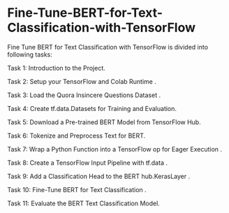 # Fine-Tune-BERT-for-Text-Classification-with-TensorFlow

 Fine Tune BERT for Text Classification with TensorFlow is divided into following tasks: 
 
 Task 1: Introduction to the Project.
 
 Task 2:  Setup your TensorFlow and Colab Runtime .
 
 Task 3: Load the Quora Insincere Questions Dataset .
 
 Task 4: Create tf.data.Datasets for Training and Evaluation.
 
 Task 5: Download a Pre-trained BERT Model from TensorFlow Hub.
 
 Task 6: Tokenize and Preprocess Text for BERT.
 
 Task 7:  Wrap a Python Function into a TensorFlow op for Eager Execution .
 
 Task 8: Create a TensorFlow Input Pipeline with tf.data .
 
 Task 9: Add a Classification Head to the BERT hub.KerasLayer .
 
 Task 10: Fine-Tune BERT for Text Classification  .
 
 Task 11: Evaluate the BERT Text Classification Model.
 
